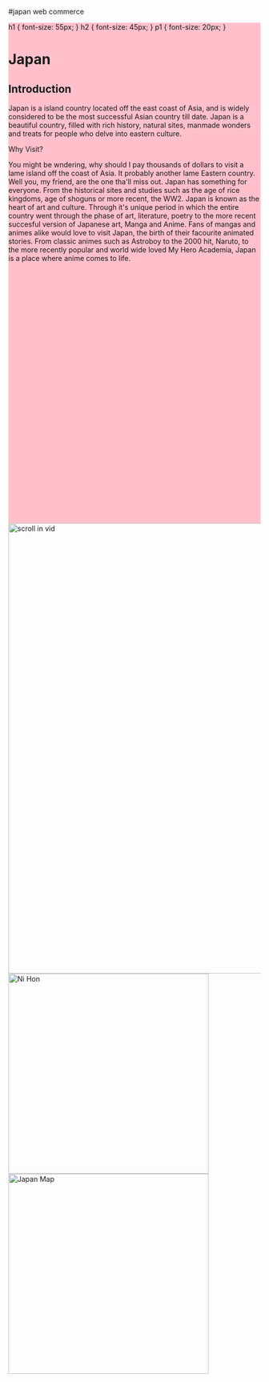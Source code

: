 #japan web
commerce

<html>
<head>
<meta name="viewport" content="width=device-width, initial-scale=1">
<style>
.parallax {

 background-image : url("file:///C:/Users/Pradip%20Panta/Desktop/download.jpg");


 min-height: 1000px;
   
  background-attachment: fixed;
  background-position: center;
  background-repeat: no-repeat;
  background-size: 600px;


}
</style>
</head>
<body>

<style>
    .div
    {
      position: relative;
      top: 0;
      left: 0;
    }
    .scroll in vid
    {
      position: center;
      top: 60px;
      left: 80px;
    }
  </style>

<style>
  .div
{
position: relative;
top: 0;
left: 0;
}

</style>

<div class="parallax"></div>
<div style="height:1000px;background-color:pink">

h1 {
 font-size: 55px;
 }
h2 {
 font-size: 45px;
 }
 p1 {
 font-size: 20px;
 }



<h1> Japan </h1> 

<h2> Introduction </h2> 

<p1>Japan is a island country located off the east coast of Asia, and is widely considered to be the most successful Asian country till date. Japan is a beautiful country, filled with rich history, natural sites, manmade wonders and treats for people who delve into eastern culture.</p1>


 Why Visit? 


You might be wndering, why should I pay thousands of dollars to visit a lame island off the coast of Asia. It probably another lame Eastern country. Well you, my friend, are the one tha'll miss out. Japan has something for everyone. From the historical sites and studies such as the age of rice kingdoms, age of shoguns or more recent, the WW2. Japan is known as the heart of art and culture. Through it's unique period in which the entire country went through the phase of art, literature, poetry to the more recent succesful version of Japanese art, Manga and Anime. Fans of mangas and animes alike would love to visit Japan, the birth of their facourite animated stories. From classic animes such as Astroboy to the 2000 hit, Naruto, to the more recently popular and world wide loved My Hero Academia, Japan is a place where anime comes to life.


</div>

<img src="My Gif 1.gif" alt="scroll in vid" style="width:900px;height:900px;">

<img src="ni hon.png" alt="Ni Hon" style="width:400px;height:400px;">
<img src="japan mate.jpg" alt="Japan Map" style="width:400px;height:400px;">
</body>
</html>


